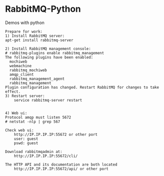 RabbitMQ-Python
===============

Demos with python

    Prepare for work:
    1) Install RabbitMQ server:
    apt-get install rabbitmq-server

    2) Install RabbitMQ management console:
    # rabbitmq-plugins enable rabbitmq_management
    The following plugins have been enabled:
      mochiweb
      webmachine
      rabbitmq_mochiweb
      amqp_client
      rabbitmq_management_agent
      rabbitmq_management
    Plugin configuration has changed. Restart RabbitMQ for changes to take effect.
    3) Restart server:
        service rabbitmq-server restart


    4) Web ui:
    Protocol amqp must listen 5672
    # netstat -nlp | grep 567

    Check web ui:
        http://IP.IP.IP.IP:55672 or other port
        user: guest
        pswd: guest

    Download rabbitmqadmin at:
        http://IP.IP.IP.IP:55672/cli/

    The HTTP API and its documentation are both located
        http://IP.IP.IP.IP:55672/api/ or other port